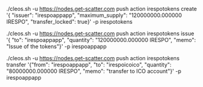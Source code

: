 ./cleos.sh -u https://nodes.get-scatter.com push action irespotokens create '{ "issuer": "irespoappapp", "maximum_supply": "120000000.000000 IRESPO", "transfer_locked": true}' -p irespotokens

./cleos.sh -u https://nodes.get-scatter.com push action irespotokens issue '{ "to": "irespoappapp", "quantity": "120000000.000000 IRESPO", "memo": "Issue of the tokens"}' -p irespoappapp

./cleos.sh -u https://nodes.get-scatter.com push action irespotokens transfer '{"from": "irespoappapp", "to": "irespoicoico", "quantity": "80000000.000000 IRESPO", "memo": "transfer to ICO account"}' -p irespoappapp